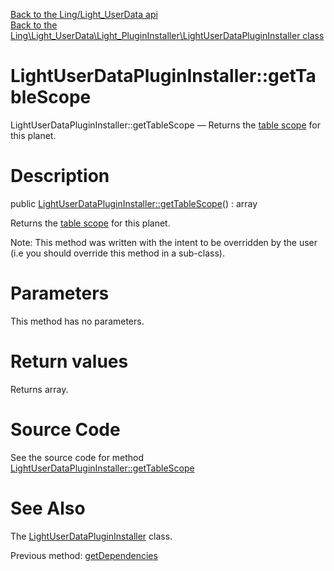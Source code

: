[Back to the Ling/Light_UserData api](https://github.com/lingtalfi/Light_UserData/blob/master/doc/api/Ling/Light_UserData.md)<br>
[Back to the Ling\Light_UserData\Light_PluginInstaller\LightUserDataPluginInstaller class](https://github.com/lingtalfi/Light_UserData/blob/master/doc/api/Ling/Light_UserData/Light_PluginInstaller/LightUserDataPluginInstaller.md)


LightUserDataPluginInstaller::getTableScope
================



LightUserDataPluginInstaller::getTableScope — Returns the [table scope](https://github.com/lingtalfi/TheBar/blob/master/discussions/table-scope.md) for this planet.




Description
================


public [LightUserDataPluginInstaller::getTableScope](https://github.com/lingtalfi/Light_UserData/blob/master/doc/api/Ling/Light_UserData/Light_PluginInstaller/LightUserDataPluginInstaller/getTableScope.md)() : array




Returns the [table scope](https://github.com/lingtalfi/TheBar/blob/master/discussions/table-scope.md) for this planet.

Note: This method was written with the intent to be overridden by the user (i.e you should override this method in a sub-class).



Parameters
================

This method has no parameters.


Return values
================

Returns array.








Source Code
===========
See the source code for method [LightUserDataPluginInstaller::getTableScope](https://github.com/lingtalfi/Light_UserData/blob/master/Light_PluginInstaller/LightUserDataPluginInstaller.php#L171-L179)


See Also
================

The [LightUserDataPluginInstaller](https://github.com/lingtalfi/Light_UserData/blob/master/doc/api/Ling/Light_UserData/Light_PluginInstaller/LightUserDataPluginInstaller.md) class.

Previous method: [getDependencies](https://github.com/lingtalfi/Light_UserData/blob/master/doc/api/Ling/Light_UserData/Light_PluginInstaller/LightUserDataPluginInstaller/getDependencies.md)<br>

